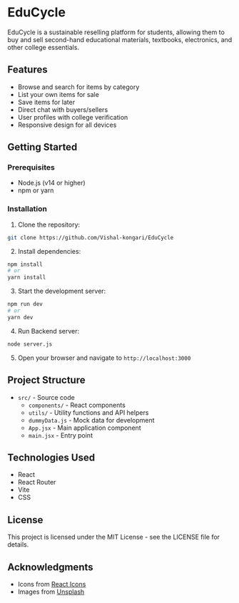 # EduCycle

EduCycle is a sustainable reselling platform for students, allowing them to buy and sell second-hand educational materials, textbooks, electronics, and other college essentials.

## Features

- Browse and search for items by category
- List your own items for sale
- Save items for later
- Direct chat with buyers/sellers
- User profiles with college verification
- Responsive design for all devices

## Getting Started

### Prerequisites

- Node.js (v14 or higher)
- npm or yarn

### Installation

1. Clone the repository:
```bash
git clone https://github.com/Vishal-kongari/EduCycle

```

2. Install dependencies:
```bash
npm install
# or
yarn install
```

3. Start the development server:
```bash
npm run dev
# or
yarn dev
```
4. Run Backend server:
```bash
node server.js
```

5. Open your browser and navigate to `http://localhost:3000`

## Project Structure

- `src/` - Source code
  - `components/` - React components
  - `utils/` - Utility functions and API helpers
  - `dummyData.js` - Mock data for development
  - `App.jsx` - Main application component
  - `main.jsx` - Entry point

## Technologies Used

- React
- React Router
- Vite
- CSS

## License

This project is licensed under the MIT License - see the LICENSE file for details.

## Acknowledgments

- Icons from [React Icons](https://react-icons.github.io/react-icons/)
- Images from [Unsplash](https://unsplash.com/)
